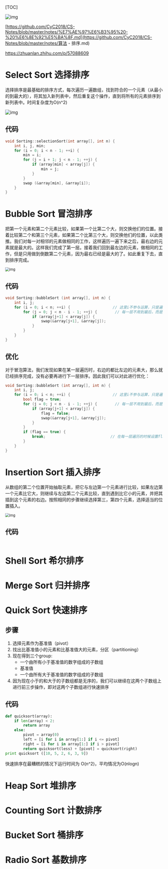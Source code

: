 [TOC]

![img](https://pic3.zhimg.com/80/v2-b92f60067804733195466a192e0b3603_1440w.jpg)



[https://github.com/CyC2018/CS-Notes/blob/master/notes/%E7%AE%97%E6%B3%95%20-%20%E6%8E%92%E5%BA%8F.md](https://github.com/CyC2018/CS-Notes/blob/master/notes/算法 - 排序.md)

https://zhuanlan.zhihu.com/p/57088609

# Select Sort 选择排序

​		选择排序是最基础的排序方式，每次遍历一遍数组，找到符合的一个元素（从最小的到最大的），将其加入新列表中，然后重复这个操作，直到将所有的元素排序到新列表中。时间复杂度为O(n^2)

![img](https://camo.githubusercontent.com/7d5779d6bf5f57e00e5e48e49437a74a4d7e3cf7/68747470733a2f2f63732d6e6f7465732d313235363130393739362e636f732e61702d6775616e677a686f752e6d7971636c6f75642e636f6d2f62633662653264302d656435652d346465662d383965352d3361646139616661383131612e676966)

## 代码

```c++
void Sorting::selectionSort(int array[], int n) {
    int i, j, min;
    for (i = 0; i < n - 1; ++i) {
        min = i;
        for (j = i + 1; j < n - 1; ++j) {
            if (array[min] < array[j]) {
                min = j;
            }
        }
        swap (&array[min], &array[i]);
    }
}
```



# Bubble Sort 冒泡排序

​		把第一个元素和第二个元素比较，如果第一个比第二个大，则交换他们的位置。接着比较第二个和第三个元素，如果第二个比第三个大，则交换他们的位置，以此类推。我们对每一对相邻的元素做相同的工作，这样遍历一遍下来之后，最右边的元素就是最大的。这样我们完成了第一层。接着我们回到最左边的元素，做相同的工作，但是只用做到倒数第二个元素，因为最右已经是最大的了。如此重复下去，直到排序完成。

<img src="https://pic1.zhimg.com/v2-1543c0b97237bb55063e033959706ca0_b.webp" alt="img" style="zoom:80%;" />

## 代码

``` c++
void Sorting::bubbleSort (int array[], int n) {
    int i, j;
    for (i = 0; i < n; ++i) {					// 这里i不参与运算，只是遍历n遍
        for (j = 0; j < n - i - 1; ++j) {		 // 每一层不用到最后，而是逐层递减
            if (array[j+1] < array[j]) {
                swap(&array[j+1], &array[j]);
            }
        }
    }
}
```



## 优化

​		对于冒泡算法，我们发现如果在某一层遍历时，右边的都比左边的元素大，那么就已经排序完成，没有必要再进行下一层排序。因此我们可以对此进行优化：

``` c++
void Sorting::bubbleSort (int array[], int n) {
    int i, j;
    for (i = 0; i < n; ++i) {					// 这里i不参与运算，只是遍历n遍
        bool flag = true;
        for (j = 0; j < n - i - 1; ++j) {		 // 每一层不用到最后，而是逐层递减
            if (array[j+1] < array[j]) {
                flag = false;
                swap(&array[j+1], &array[j]);
            }
        }
        if (flag == true) {
            break;							   // 在每一层遍历的时候设置flag，如果发生交换，则变													为false。如果在某一层没有改变，证明已经排序完												 成，可以直接break掉。
        }
    }
}
```



# Insertion Sort 插入排序

从数组的第二个位置开始抽取元素，把它与左边第一个元素进行比较，如果左边第一个元素比它大，则继续与左边第二个元素比较，直到遇到比它小的元素，并把其插到这个元素的右边。按照相同的步骤继续选择第三，第四个元素，选择适当的位置插入。

<img src="https://pic2.zhimg.com/v2-f87ad7d8ad54379dd81f02fcf9b91f49_b.webp" alt="img" style="zoom:80%;" />

## 代码

``` c++

```



# Shell Sort 希尔排序



# Merge Sort 归并排序



# Quick Sort 快速排序

## 步骤

1. 选择元素作为基准值（pivot）
2. 找出比基准值小的元素和比基准值大的元素，分区（partitioning）
3. 现在得到三个group:
   * 一个由所有小于基准值的数字组成的子数组
   * 基准值
   * 一个由所有大于基准值的数字组成的子数组
4. 因为现在小于的和大于的子数组都是无序的，我们可以继续在这两个子数组上进行前三步操作，即对这两个子数组进行快速排序

## 代码

```python
def quicksort(array):
	if len(array) < 2:
        return array
    else:
        pivot = array(0)
        left = [i for i in array[1:] if i <= pivot]
        right = [i for i in array[1:] if i > pivot]
        return quicksort(less) + [pivot] = quicksort(right)
print quicksort ([10, 5, 2, 6, 3, 9])
```

快速排序在最糟糕的情况下运行时间为 O(n^2)，平均情况为O(nlogn)



# Heap Sort 堆排序

# Counting Sort 计数排序



# Bucket Sort 桶排序

# Radio Sort 基数排序









